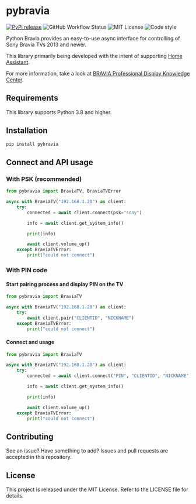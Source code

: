 # pybravia

<a href="https://pypi.org/project/pybravia/"><img src="https://img.shields.io/pypi/v/pybravia" alt="PyPi release"></a> <img src="https://img.shields.io/github/actions/workflow/status/Drafteed/pybravia/ci.yml?branch=master" alt="GitHub Workflow Status"> <img src="https://img.shields.io/github/license/Drafteed/pybravia" alt="MIT License"> <img src="https://img.shields.io/badge/code%20style-black-black" alt="Code style">

Python Bravia provides an easy-to-use async interface for controlling of Sony Bravia TVs 2013 and newer.

This library primarily being developed with the intent of supporting [Home Assistant](https://www.home-assistant.io/integrations/braviatv/).

For more information, take a look at [BRAVIA Professional Display Knowledge Center](https://pro-bravia.sony.net/develop/).

## Requirements

This library supports Python 3.8 and higher.

## Installation

```sh
pip install pybravia
```

## Connect and API usage

### With PSK (recommended)

```py
from pybravia import BraviaTV, BraviaTVError

async with BraviaTV("192.168.1.20") as client:
    try:
        connected = await client.connect(psk="sony")

        info = await client.get_system_info()

        print(info)

        await client.volume_up()
    except BraviaTVError:
        print("could not connect")
```

### With PIN code

#### Start pairing process and display PIN on the TV

```py
from pybravia import BraviaTV

async with BraviaTV("192.168.1.20") as client:
    try:
        await client.pair("CLIENTID", "NICKNAME")
    except BraviaTVError:
        print("could not connect")
```

#### Connect and usage

```py
from pybravia import BraviaTV

async with BraviaTV("192.168.1.20") as client:
    try:
        connected = await client.connect("PIN", "CLIENTID", "NICKNAME")

        info = await client.get_system_info()

        print(info)

        await client.volume_up()
    except BraviaTVError:
        print("could not connect")
```

## Contributing

See an issue? Have something to add? Issues and pull requests are accepted in this repository.

## License

This project is released under the MIT License. Refer to the LICENSE file for details.
